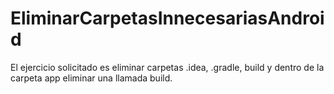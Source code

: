 # EliminarCarpetasInnecesariasAndroid
El ejercicio solicitado es eliminar carpetas .idea, .gradle, build y dentro de la carpeta app eliminar una llamada build.

